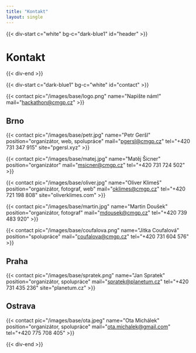 ```yaml
---
title: "Kontakt"
layout: single
---
```


{{< div-start c="white" bg-c="dark-blue1" id="header" >}}

# Kontakt

{{< div-end >}}

{{< div-start c="dark-blue1" bg-c="white" id="contact" >}}

{{< contact pic="/images/base/logo.png" name="Napište nám!" mail="hackathon@cmgp.cz" >}}

## Brno

{{< contact pic="/images/base/petr.jpg" name="Petr Geršl" position="organizátor, web, spolupráce" mail="pgersl@cmgp.cz" tel="+420 731 347 915" site="pgersl.xyz" >}}

{{< contact pic="/images/base/matej.jpg" name="Matěj Šicner" position="organizátor" mail="msicner@cmgp.cz" tel="+420 731 724 502" >}}

{{< contact pic="/images/base/oliver.jpg" name="Oliver Klimeš" position="organizátor, fotograf, web" mail="oklimes@cmgp.cz" tel="+420 721 198 808" site="oliverklimes.com" >}}

{{< contact pic="/images/base/martin.jpg" name="Martin Doušek" position="organizátor, fotograf" mail="mdousek@cmgp.cz" tel="+420 739 483 920" >}}

{{< contact pic="/images/base/coufalova.png" name="Jitka Coufalová" position="spolupráce" mail="coufalova@cmgp.cz" tel="+420 731 604 576" >}}

## Praha

{{< contact pic="/images/base/spratek.png" name="Jan Spratek" position="organizátor, spolupráce" mail="spratek@planetum.cz" tel="+420 731 435 236" site="planetum.cz" >}}

## Ostrava

{{< contact pic="/images/base/ota.jpeg" name="Ota Michálek" position="organizátor, spolupráce" mail="ota.michalek@gmail.com" tel="+420 775 708 405" >}}

{{< div-end >}}